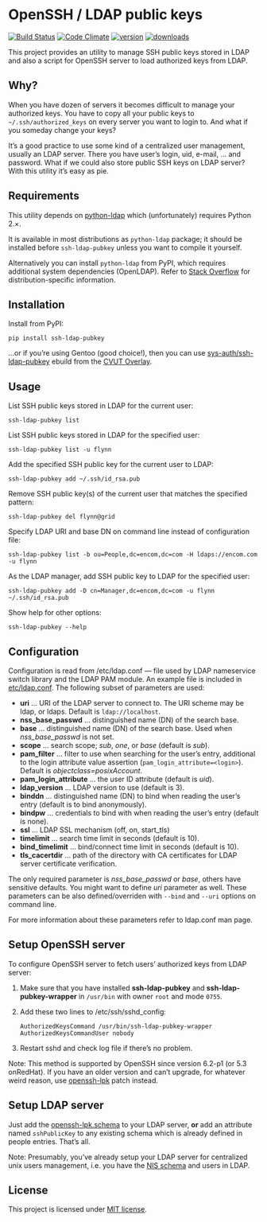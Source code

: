 OpenSSH / LDAP public keys
==========================
[![Build Status](https://api.travis-ci.org/jirutka/ssh-ldap-pubkey.svg?branch=master)](https://travis-ci.org/jirutka/ssh-ldap-pubkey)
[![Code Climate](https://codeclimate.com/github/jirutka/ssh-ldap-pubkey/badges/gpa.svg)](https://codeclimate.com/github/jirutka/ssh-ldap-pubkey)
[![version](https://img.shields.io/pypi/v/ssh-ldap-pubkey.svg?style=flat)](https://pypi.python.org/pypi/ssh-ldap-pubkey)
[![downloads](https://img.shields.io/pypi/dm/ssh-ldap-pubkey.svg?style=flat)](https://pypi.python.org/pypi/ssh-ldap-pubkey)

This project provides an utility to manage SSH public keys stored in LDAP and also a script for
OpenSSH server to load authorized keys from LDAP.


Why?
----

When you have dozen of servers it becomes difficult to manage your authorized keys. You have to
copy all your public keys to `~/.ssh/authorized_keys` on every server you want to login to. And
what if you someday change your keys?

It’s a good practice to use some kind of a centralized user management, usually an LDAP server.
There you have user’s login, uid, e-mail, … and password. What if we could also store public SSH
keys on LDAP server? With this utility it’s easy as pie.


Requirements
------------

This utility depends on [python-ldap] which (unfortunately) requires Python 2.×.

It is available in most distributions as `python-ldap` package; it should be installed before
`ssh-ldap-pubkey` unless you want to compile it yourself.

Alternatively you can install `python-ldap` from PyPI, which requires additional system
dependencies (OpenLDAP). Refer to [Stack Overflow](http://stackoverflow.com/q/4768446/240963) for
distribution-specific information.


Installation
------------

Install from PyPI:

    pip install ssh-ldap-pubkey

…or if you’re using Gentoo (good choice!), then you can use [sys-auth/ssh-ldap-pubkey][ebuild]
ebuild from the [CVUT Overlay][cvut-overlay].


Usage
-----

List SSH public keys stored in LDAP for the current user:

    ssh-ldap-pubkey list

List SSH public keys stored in LDAP for the specified user:

    ssh-ldap-pubkey list -u flynn

Add the specified SSH public key for the current user to LDAP:

    ssh-ldap-pubkey add ~/.ssh/id_rsa.pub

Remove SSH public key(s) of the current user that matches the specified pattern:

    ssh-ldap-pubkey del flynn@grid

Specify LDAP URI and base DN on command line instead of configuration file:

    ssh-ldap-pubkey list -b ou=People,dc=encom,dc=com -H ldaps://encom.com -u flynn

As the LDAP manager, add SSH public key to LDAP for the specified user:

    ssh-ldap-pubkey add -D cn=Manager,dc=encom,dc=com -u flynn ~/.ssh/id_rsa.pub

Show help for other options:

    ssh-ldap-pubkey --help


Configuration
-------------

Configuration is read from /etc/ldap.conf — file used by LDAP nameservice switch library and the
LDAP PAM module. An example file is included in [etc/ldap.conf][ldap.conf]. The following subset of
parameters are used:

*  **uri** ... URI of the LDAP server to connect to. The URI scheme may be ldap, or ldaps.
               Default is `ldap://localhost`.
*  **nss_base_passwd** ... distinguished name (DN) of the search base.
*  **base** ... distinguished name (DN) of the search base. Used when *nss_base_passwd* is not set.
*  **scope** ... search scope; _sub_, _one_, or _base_ (default is _sub_).
*  **pam_filter** ... filter to use when searching for the user’s entry, additional to the login
        attribute value assertion (`pam_login_attribute=<login>`). Default is
        _objectclass=posixAccount_.
*  **pam_login_attribute** ... the user ID attribute (default is _uid_).
*  **ldap_version** ... LDAP version to use (default is 3).
*  **binddn** ... distinguished name (DN) to bind when reading the user’s entry (default is to bind
                  anonymously).
*  **bindpw** ... credentials to bind with when reading the user’s entry (default is none).
*  **ssl** ... LDAP SSL mechanism (off, on, start_tls)
*  **timelimit** ... search time limit in seconds (default is 10).
*  **bind_timelimit** ... bind/connect time limit in seconds (default is 10).
*  **tls_cacertdir** ... path of the directory with CA certificates for LDAP server certificate
                         verification.

The only required parameter is *nss_base_passwd* or _base_, others have sensitive defaults. You
might want to define _uri_ parameter as well. These parameters can be also defined/overriden
with `--bind` and `--uri` options on command line.

For more information about these parameters refer to ldap.conf man page.


Setup OpenSSH server
--------------------

To configure OpenSSH server to fetch users’ authorized keys from LDAP server:

1.  Make sure that you have installed **ssh-ldap-pubkey** and **ssh-ldap-pubkey-wrapper** in
    `/usr/bin` with owner `root` and mode `0755`.
2.  Add these two lines to /etc/ssh/sshd_config:

        AuthorizedKeysCommand /usr/bin/ssh-ldap-pubkey-wrapper
        AuthorizedKeysCommandUser nobody

3.  Restart sshd and check log file if there’s no problem.

Note: This method is supported by OpenSSH since version 6.2-p1 (or 5.3 onRedHat). If you have an
older version and can’t upgrade, for whatever weird reason, use [openssh-lpk] patch instead.


Setup LDAP server
------------------

Just add the [openssh-lpk.schema] to your LDAP server, **or** add an attribute named `sshPublicKey`
to any existing schema which is already defined in people entries. That’s all.

Note: Presumably, you’ve already setup your LDAP server for centralized unix users management,
i.e. you have the [NIS schema](http://www.zytrax.com/books/ldap/ape/nis.html) and users in LDAP.


License
-------

This project is licensed under [MIT license](http://opensource.org/licenses/MIT).


[python-ldap]: https://pypi.python.org/pypi/python-ldap/
[ebuild]: https://github.com/cvut/gentoo-overlay/tree/master/sys-auth/ssh-ldap-pubkey
[cvut-overlay]: https://github.com/cvut/gentoo-overlay
[openssh-lpk]: http://code.google.com/p/openssh-lpk/

[ldap.conf]: https://github.com/jirutka/ssh-ldap-pubkey/blob/master/etc/ldap.conf
[openssh-lpk.schema]: https://github.com/jirutka/ssh-ldap-pubkey/blob/master/etc/openssh-lpk.schema
